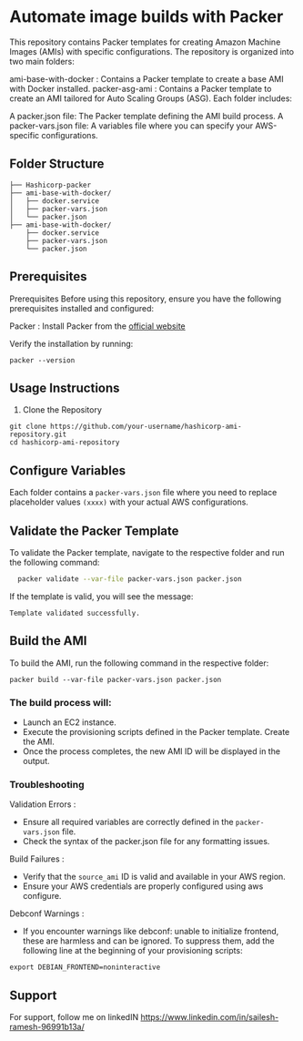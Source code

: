 # Automate image builds with Packer

This repository contains Packer templates for creating Amazon Machine Images (AMIs) with specific configurations. The repository is organized into two main folders:

ami-base-with-docker : Contains a Packer template to create a base AMI with Docker installed.
packer-asg-ami : Contains a Packer template to create an AMI tailored for Auto Scaling Groups (ASG).
Each folder includes:

A packer.json file: The Packer template defining the AMI build process.
A packer-vars.json file: A variables file where you can specify your AWS-specific configurations.

## Folder Structure
    ├── Hashicorp-packer
    ├── ami-base-with-docker/                   
    │   ├── docker.service          
    │   ├── packer-vars.json        
    │   └── packer.json    
    ├── ami-base-with-docker/                   
        ├── docker.service          
        ├── packer-vars.json        
        └── packer.json         


## Prerequisites

Prerequisites
Before using this repository, ensure you have the following prerequisites installed and configured:

Packer :
Install Packer from the [official website](https://www.packer.io/)

Verify the installation by running:
```
packer --version
```

## Usage Instructions

1. Clone the Repository
```
git clone https://github.com/your-username/hashicorp-ami-repository.git
cd hashicorp-ami-repository
```

## Configure Variables
Each folder contains a `packer-vars.json` file where you need to replace placeholder values `(xxxx)` with your actual AWS configurations.


## Validate the Packer Template

To validate the Packer template, navigate to the respective folder and run the following command:

```bash
  packer validate --var-file packer-vars.json packer.json
```

If the template is valid, you will see the message:

```
Template validated successfully.
```

## Build the AMI
To build the AMI, run the following command in the respective folder:
```
packer build --var-file packer-vars.json packer.json
```

### The build process will:

- Launch an EC2 instance.
- Execute the provisioning scripts defined in the Packer template.
Create the AMI.
- Once the process completes, the new AMI ID will be displayed in the output.

### Troubleshooting 
Validation Errors :

- Ensure all required variables are correctly defined in the `packer-vars.json` file.
- Check the syntax of the packer.json file for any formatting issues.

Build Failures :

- Verify that the `source_ami` ID is valid and available in your AWS region.
- Ensure your AWS credentials are properly configured using aws configure.

Debconf Warnings :

- If you encounter warnings like debconf: unable to initialize frontend, these are harmless and can be ignored. To suppress them, add the following line at the beginning of your provisioning scripts:
```
export DEBIAN_FRONTEND=noninteractive
```


## Support

For support, follow me on linkedIN https://www.linkedin.com/in/sailesh-ramesh-96991b13a/